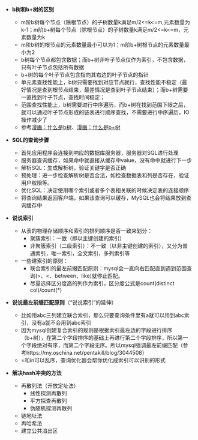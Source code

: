 - **b树和b+树的区别**
    - m阶b树每个节点（除根节点）的子树数量k满足m/2<=k<=m,元素数量为k-1；m阶b+树每个节点（除根节点）的子树数量k满足m/2<=k<=m，元素数量为k
    - m阶b树的根节点的元素数量最小可以为1；m阶b+树根节点的元素数量最小为2
    - b树每个节点都包含数据；而b+树非叶子节点仅作为索引，不包含数据，只有叶子节点包括所有数据
    - b+树的每个叶子节点包含指向其右边的叶子节点的指针
    - 单元素查找性能上，b树只需要找到对应节点就行，查找性能不稳定（最好情况是查到根节点结束，最差情况是查到叶子节点结束）；而b+树需要一直找到叶子节点，查找时间稳定；
    - 范围查找性能上，b树需要进行中序遍历，而b+树在找到范围下限之后，就可以通过叶子节点形成的链表进行顺序查找，不需要进行中序遍历，IO操作减少了
    - 参考[漫画：什么是b树](https://mp.weixin.qq.com/s?__biz=MzIxMjE5MTE1Nw==&mid=2653190965&idx=1&sn=53f78fa037386f85531832cd5322d2a0&chksm=8c9909efbbee80f90512f0c36356c31cc74c388c46388dc2317d43c8f8597298f233ca9c29e9&scene=21#wechat_redirect)、[漫画：什么是b+树](https://mp.weixin.qq.com/s/jRZMMONW3QP43dsDKIV9VQ)

- **SQL的查询步骤**
    - 首先应用程序会连接到响应的数据库服务器，服务器对SQL进行处理
    - 服务器查询缓存，如果命中就直接从缓存中value，没有命中就进行下一步
    - 解析SQL：生成解析树，验证关键字是否正确
    - 预处理：进一步检查解析树是否合法，如检查数据表和列是否存在，验证用户权限等。
    - 优化SQL：决定使用哪个索引或者多个表相关联的时候决定表的连接顺序
    - 将查询结果返回客户端，如果该查询可以缓存，MySQL也会将结果放到查询缓存中

- **说说索引**
    - 从表的物理存储顺序和索引的排列顺序是否一致来划分：
        - 聚簇索引：一致（即以主键创建的索引）
        - 非聚簇索引（二级索引）：不一致（以非主键创建的索引），又分为普通索引，唯一索引，全文索引，多列索引等
    - 一些建索引的原则：
        - 联合索引的最左前缀匹配原则：mysql会一直向右匹配直到遇到范围查询(>、<、between、like)就停止匹配。
        - 尽量选择区分度高的列作为索引，区分度公式是count(distinct col)/count(*)

- **说说最左前缀匹配原则**（“说说索引”的延伸）
    - 比如用abc三列建立联合索引，那么只要查询条件里有a就可以用到abc索引，没有a就不会用到abc索引
    - 因为mysql创建复合索引的规则是根据索引最左边的字段进行排序（b+树），在第二个字段排序的基础上再进行第二个字段排序，所以第一个字段绝对有序，而第二个字段无序。所以mysql强调最左前缀匹配（参考https://my.oschina.net/pentakill/blog/3044508）
    - =和in可以乱序，查询优化器会帮你优化成索引可以识别的形式

- **解决hash冲突的方法**
    - 再散列法（开放定址法）
        - 线性探测再散列
        - 平方探查再散列
        - 伪随机探测再散列
    - 链地址法
    - 再哈希法
    - 建立公共溢出区